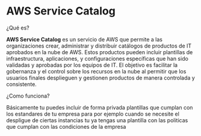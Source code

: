# AWS Service Catalog

¿Qué es?

**AWS Service Catalog** es un servicio de AWS que permite a las organizaciones crear, administrar y distribuir catálogos de productos de IT aprobados en la nube de AWS. Estos productos pueden incluir plantillas de infraestructura, aplicaciones, y configuraciones específicas que han sido validadas y aprobadas por los equipos de IT. El objetivo es facilitar la gobernanza y el control sobre los recursos en la nube al permitir que los usuarios finales desplieguen y gestionen productos de manera controlada y consistente.

¿Como funciona?

Básicamente tu puedes incluir de forma privada plantillas que cumplan con los estandares de tu empresa para por ejemplo cuando se necesite el despligue de ciertas instancias tu ya tengas una plantilla con las politicas que cumplan con las condiciones de la empresa